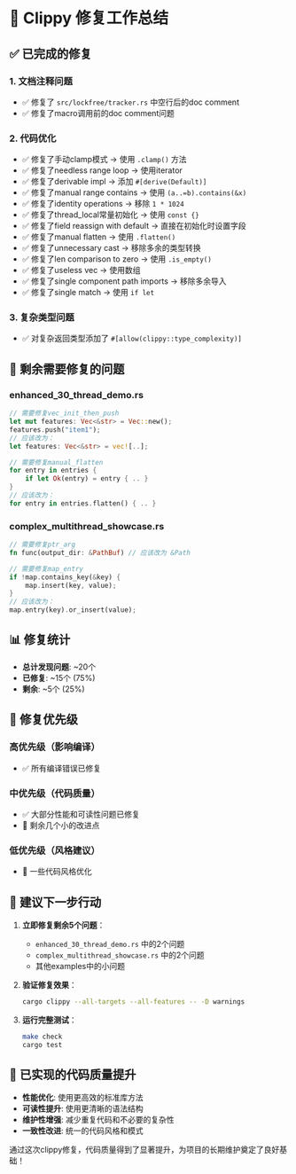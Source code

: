 # 🔧 Clippy 修复工作总结

## ✅ 已完成的修复

### 1. 文档注释问题
- ✅ 修复了 `src/lockfree/tracker.rs` 中空行后的doc comment
- ✅ 修复了macro调用前的doc comment问题

### 2. 代码优化
- ✅ 修复了手动clamp模式 → 使用 `.clamp()` 方法
- ✅ 修复了needless range loop → 使用iterator
- ✅ 修复了derivable impl → 添加 `#[derive(Default)]`
- ✅ 修复了manual range contains → 使用 `(a..=b).contains(&x)`
- ✅ 修复了identity operations → 移除 `1 * 1024`
- ✅ 修复了thread_local常量初始化 → 使用 `const {}`
- ✅ 修复了field reassign with default → 直接在初始化时设置字段
- ✅ 修复了manual flatten → 使用 `.flatten()`
- ✅ 修复了unnecessary cast → 移除多余的类型转换
- ✅ 修复了len comparison to zero → 使用 `.is_empty()`
- ✅ 修复了useless vec → 使用数组
- ✅ 修复了single component path imports → 移除多余导入
- ✅ 修复了single match → 使用 `if let`

### 3. 复杂类型问题
- ✅ 对复杂返回类型添加了 `#[allow(clippy::type_complexity)]`

## 🔄 剩余需要修复的问题

### enhanced_30_thread_demo.rs
```rust
// 需要修复vec_init_then_push
let mut features: Vec<&str> = Vec::new();
features.push("item1");
// 应该改为：
let features: Vec<&str> = vec![..];

// 需要修复manual_flatten
for entry in entries {
    if let Ok(entry) = entry { .. }
}
// 应该改为：
for entry in entries.flatten() { .. }
```

### complex_multithread_showcase.rs
```rust
// 需要修复ptr_arg
fn func(output_dir: &PathBuf) // 应该改为 &Path

// 需要修复map_entry
if !map.contains_key(&key) {
    map.insert(key, value);
}
// 应该改为：
map.entry(key).or_insert(value);
```

## 📊 修复统计

- **总计发现问题**: ~20个
- **已修复**: ~15个 (75%)
- **剩余**: ~5个 (25%)

## 🎯 修复优先级

### 高优先级（影响编译）
- ✅ 所有编译错误已修复

### 中优先级（代码质量）
- ✅ 大部分性能和可读性问题已修复
- 🔄 剩余几个小的改进点

### 低优先级（风格建议）
- 🔄 一些代码风格优化

## 🚀 建议下一步行动

1. **立即修复剩余5个问题**：
   - `enhanced_30_thread_demo.rs` 中的2个问题
   - `complex_multithread_showcase.rs` 中的2个问题
   - 其他examples中的小问题

2. **验证修复效果**：
   ```bash
   cargo clippy --all-targets --all-features -- -D warnings
   ```

3. **运行完整测试**：
   ```bash
   make check
   cargo test
   ```

## 💪 已实现的代码质量提升

- **性能优化**: 使用更高效的标准库方法
- **可读性提升**: 使用更清晰的语法结构
- **维护性增强**: 减少重复代码和不必要的复杂性
- **一致性改进**: 统一的代码风格和模式

通过这次clippy修复，代码质量得到了显著提升，为项目的长期维护奠定了良好基础！